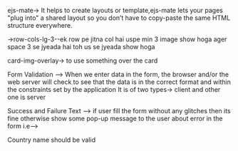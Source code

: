 ejs-mate-> It helps to create layouts or template,ejs-mate lets your pages "plug into" a shared layout so you don’t have to copy-paste the same HTML structure everywhere.

<div class="row row-cols-lg-3">->row-cols-lg-3--ek row pe jitna col hai uspe min 3 image show hoga ager space 3 se jyeada hai toh us se jyeada show hoga

card-img-overlay-> to use something over the card

Form Validation --> When we enter data in the form, the browser and/or the web server will check to see that the data is in the correct format and within the constraints set by the application
It is of two types-> client and other one is server


Success and Failure Text --> if user fill the form without any glitches then its fine otherwise show some pop-up message to the user about error in the form
i.e--><div class="invalid-feedback">Country name should be valid</div>